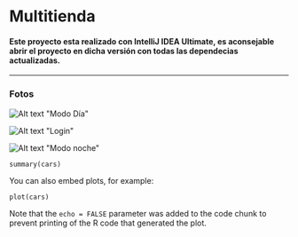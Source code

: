 # Multitienda
 
#### Este proyecto esta realizado con IntelliJ IDEA Ultimate, es aconsejable abrir el proyecto en dicha versión con todas las dependecias actualizadas.
---
### Fotos

![Alt text](https://pbs.twimg.com/media/FE4jGTVWQAUtIqN?format=jpg&name=large) "Modo Día"

![Alt text](https://pbs.twimg.com/media/FE4jJ03XoAMZRlD?format=jpg&name=large) "Login"

![Alt text](https://pbs.twimg.com/media/FE4jHpOXMAMTYZ9?format=jpg&name=large) "Modo noche"



```{r}
summary(cars)
```

You can also embed plots, for example:

```{r, echo=FALSE}
plot(cars)
```

Note that the `echo = FALSE` parameter was added to the code chunk to prevent printing of the R code that generated the plot.